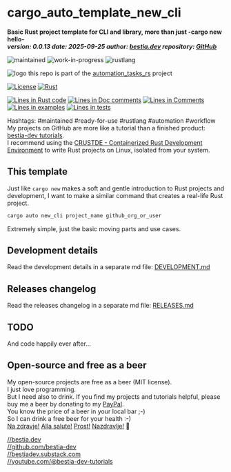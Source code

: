 <!-- markdownlint-disable MD041 -->
[//]: # (auto_md_to_doc_comments segment start A)

# cargo_auto_template_new_cli

[//]: # (auto_cargo_toml_to_md start)

**Basic Rust project template for CLI and library, more than just -cargo new hello-**  
***version: 0.0.13 date: 2025-09-25 author: [bestia.dev](https://bestia.dev) repository: [GitHub](https://github.com/automation-tasks-rs/cargo_auto_template_new_cli)***

 ![maintained](https://img.shields.io/badge/maintained-green)
 ![work-in-progress](https://img.shields.io/badge/work_in_progress-yellow)
 ![rustlang](https://img.shields.io/badge/rustlang-orange)

[//]: # (auto_cargo_toml_to_md end)

 ![logo](https://raw.githubusercontent.com/automation-tasks-rs/cargo-auto/main/images/logo/logo_cargo_auto.svg)
 this repo is part of the [automation_tasks_rs](https://github.com/automation-tasks-rs) project
 
  [![License](https://img.shields.io/badge/license-MIT-blue.svg)](https://github.com/automation-tasks-rs/cargo_auto_template_new_cli/blob/main/LICENSE)
  [![Rust](https://github.com/automation-tasks-rs/cargo_auto_template_new_cli/workflows/rust_fmt_auto_build_test/badge.svg)](https://github.com/automation-tasks-rs/cargo_auto_template_new_cli/)

[//]: # (auto_lines_of_code start)
[![Lines in Rust code](https://img.shields.io/badge/Lines_in_Rust-167-green.svg)](https://github.com/automation-tasks-rs/cargo_auto_template_new_cli/)
[![Lines in Doc comments](https://img.shields.io/badge/Lines_in_Doc_comments-91-blue.svg)](https://github.com/automation-tasks-rs/cargo_auto_template_new_cli/)
[![Lines in Comments](https://img.shields.io/badge/Lines_in_comments-60-purple.svg)](https://github.com/automation-tasks-rs/cargo_auto_template_new_cli/)
[![Lines in examples](https://img.shields.io/badge/Lines_in_examples-19-yellow.svg)](https://github.com/automation-tasks-rs/cargo_auto_template_new_cli/)
[![Lines in tests](https://img.shields.io/badge/Lines_in_tests-30-orange.svg)](https://github.com/automation-tasks-rs/cargo_auto_template_new_cli/)

[//]: # (auto_lines_of_code end)

Hashtags: #maintained #ready-for-use #rustlang #automation #workflow  
My projects on GitHub are more like a tutorial than a finished product: [bestia-dev tutorials](https://github.com/bestia-dev/tutorials_rust_wasm).  
I recommend using the [CRUSTDE - Containerized Rust Development Environment](https://github.com/CRUSTDE-ContainerizedRustDevEnv/crustde_cnt_img_pod) to write Rust projects on Linux, isolated from your system.  

## This template

Just like `cargo new` makes a soft and gentle introduction to Rust projects and development, I want to make a similar command that creates a real-life Rust project.  

```bash
cargo auto new_cli project_name github_org_or_user
```

Extremely simple, just the basic moving parts and use cases.  

## Development details

Read the development details in a separate md file:
[DEVELOPMENT.md](DEVELOPMENT.md)

## Releases changelog

Read the releases changelog in a separate md file:
[RELEASES.md](RELEASES.md)

## TODO

And code happily ever after...

## Open-source and free as a beer

My open-source projects are free as a beer (MIT license).  
I just love programming.  
But I need also to drink. If you find my projects and tutorials helpful, please buy me a beer by donating to my [PayPal](https://paypal.me/LucianoBestia).  
You know the price of a beer in your local bar ;-)  
So I can drink a free beer for your health :-)  
[Na zdravje!](https://translate.google.com/?hl=en&sl=sl&tl=en&text=Na%20zdravje&op=translate) [Alla salute!](https://dictionary.cambridge.org/dictionary/italian-english/alla-salute) [Prost!](https://dictionary.cambridge.org/dictionary/german-english/prost) [Nazdravlje!](https://matadornetwork.com/nights/how-to-say-cheers-in-50-languages/) 🍻

[//bestia.dev](https://bestia.dev)  
[//github.com/bestia-dev](https://github.com/bestia-dev)  
[//bestiadev.substack.com](https://bestiadev.substack.com)  
[//youtube.com/@bestia-dev-tutorials](https://youtube.com/@bestia-dev-tutorials)  

[//]: # (auto_md_to_doc_comments segment end A)
